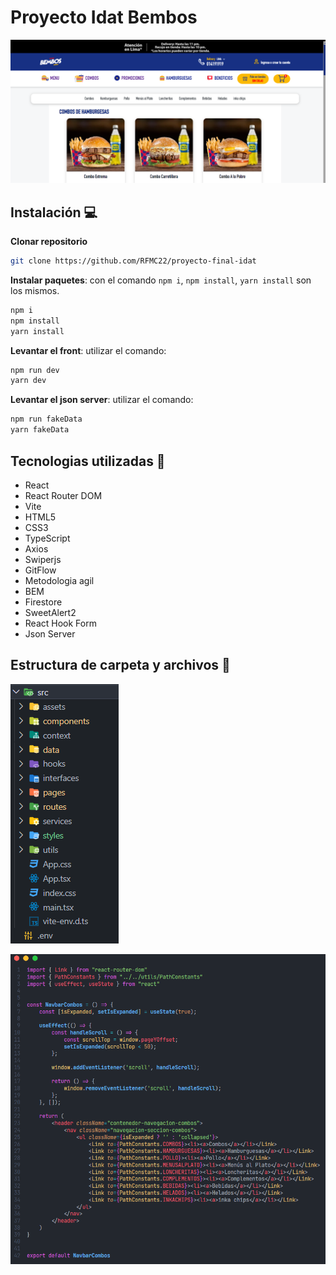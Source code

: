 # Proyecto Idat Bembos
![alt text](image-2.png)

## Instalación 💻

**Clonar repositorio**
```bash
git clone https://github.com/RFMC22/proyecto-final-idat
```
**Instalar paquetes**:
con el comando `npm i`, `npm install`, `yarn install` son los mismos.
```bash
npm i
npm install
yarn install
```
**Levantar el front**:
utilizar el comando:
```bash
npm run dev
yarn dev
```
**Levantar el json server**:
utilizar el comando:
```bash
npm run fakeData
yarn fakeData
```

##  Tecnologias utilizadas 🔧
* React
* React Router DOM
* Vite
* HTML5
* CSS3
* TypeScript
* Axios
* Swiperjs
* GitFlow
* Metodologia agil
* BEM
* Firestore
* SweetAlert2
* React Hook Form
* Json Server

##  Estructura de carpeta y archivos 🔧
![alt text](image.png)

![alt text](image-1.png)